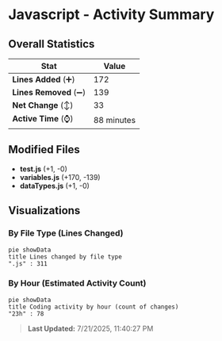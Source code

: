 # Javascript - Activity Summary 

## Overall Statistics

| Stat                   | Value                                                             |
| ---------------------- | ----------------------------------------------------------------- |
| **Lines Added** (➕)   | 172                                          |
| **Lines Removed** (➖) | 139                                        |
| **Net Change** (↕)    | 33                |
| **Active Time** (⌚)   | 88 minutes |


## Modified Files
- **test.js** (+1, -0)
- **variables.js** (+170, -139)
- **dataTypes.js** (+1, -0)

## Visualizations

### By File Type (Lines Changed)

```mermaid
pie showData
title Lines changed by file type
".js" : 311
```

### By Hour (Estimated Activity Count)

```mermaid
pie showData
title Coding activity by hour (count of changes)
"23h" : 78
```


> **Last Updated:** 7/21/2025, 11:40:27 PM